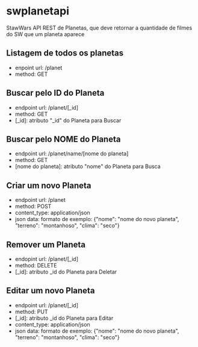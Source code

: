 # swplanetapi

StawWars API REST de Planetas, que deve retornar a quantidade de filmes do SW que um planeta aparece

## Listagem de todos os planetas
- enpoint url:		/planet
- method:		GET

## Buscar pelo ID do Planeta
- endpoint url:		/planet/[_id]
- method:		GET
- [_id]:		atributo "_id" do Planeta para Buscar

## Buscar pelo NOME do Planeta
- endpoint url:		/planet/name/[nome do planeta]
- method:		GET
- [nome do planeta]:	atributo "nome" do Planeta para Busca

## Criar um novo Planeta
- endpoint url:		/planet
- method:		POST
- content_type:		application/json
- json data:      formato de exemplo: {"nome": "nome do novo planeta", "terreno": "montanhoso", "clima": "seco"}

## Remover um Planeta
- endopint url:		/planet/[_id]
- method:		DELETE
- [_id]:		atributo _id do Planeta para Deletar

## Editar um novo Planeta
- endpoint url:		/planet/[_id]
- method:		PUT
- [_id]:		atributo _id do Planeta para Editar
- content_type:		application/json
- json data:      formato de exemplo: {"nome": "nome do novo planeta", "terreno": "montanhoso", "clima": "seco"}
